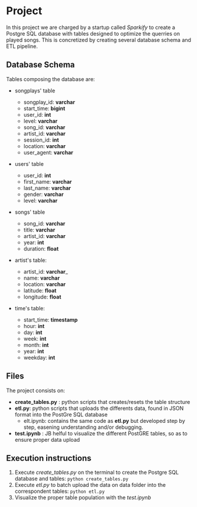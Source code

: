 # Project 
In this project we are charged by a startup called _Sparkify_ to create a Postgre SQL database with tables designed to optimize the querries on played songs. This is concretized by creating several database schema and ETL pipeline.

## Database Schema
Tables composing the database are: 
- songplays' table
  - songplay_id: __varchar__
  - start_time: __bigint__
  - user_id: __int__
  - level: __varchar__
  - song_id: __varchar__
  - artist_id: __varchar__
  - session_id: __int__
  - location: __varchar__
  - user_agent: __varchar__

- users' table
  - user_id: __int__
  - first_name: __varchar__
  - last_name: __varchar__
  - gender: __varchar__
  - level: __varchar__
  
- songs' table
    - song_id: __varchar__
    - title: __varchar__
    - artist_id: __varchar__
    - year: __int__
    - duration: __float__

- artist's table:
    - artist_id: __varchar___
    - name:  __varchar__
    - location: __varchar__
    - latitude: __float__
    - longitude: __float__
    
 - time's table:
    - start_time: __timestamp__
    - hour: __int__
    - day: __int__
    - week: __int__
    - month: __int__
    - year: __int__
    - weekday: __int__

## Files
The project consists on:
 - __create_tables.py__ : python scripts that creates/resets the table structure
 - __etl.py__: python scripts that uploads the differents data, found in JSON format into the PostGre SQL database
   - elt.ipynb: contains the same code as __etl.py__ but developed step by step, easening understanding and/or debugging.
 - __test.ipynb__ : JB helful to visualize the different PostGRE tables, so as to ensure proper data upload
 
 
## Execution instructions
 1. Execute *create_tables.py* on the terminal to create the Postgre SQL database and tables: `python create_tables.py`
 2. Execute *etl.py* to batch upload the data on data folder into the correspondent tables: `python etl.py`
 3. Visualize the proper table population with the *test.ipynb*
